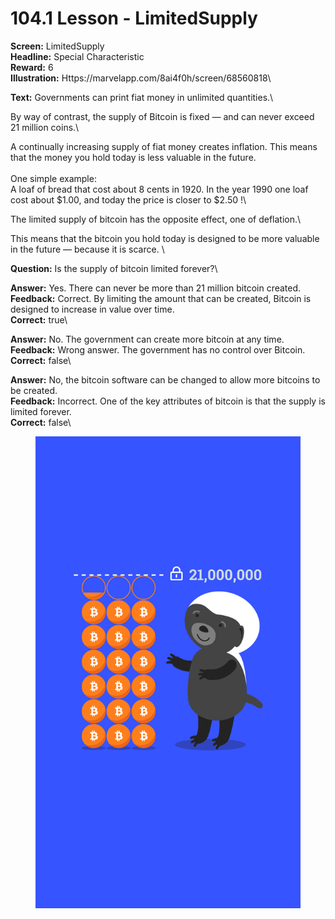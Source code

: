 # 104.1 Lesson - LimitedSupply

**Screen:** LimitedSupply\
**Headline:** Special Characteristic\
**Reward:** 6\
**Illustration:** Https://marvelapp.com/8ai4f0h/screen/68560818\

**Text:** Governments can print fiat money in unlimited quantities.\


By way of contrast, the supply of Bitcoin is fixed — and can never exceed 21 million coins.\


A continually increasing supply of fiat money creates inflation. This means that the money you hold today is less valuable in the future.\
\
One simple example:\
A loaf of bread that cost about 8 cents in 1920. In the year 1990 one loaf cost about $1.00, and today the price is closer to $2.50 !\


The limited supply of bitcoin has the opposite effect, one of deflation.\


This means that the bitcoin you hold today is designed to be more valuable in the future — because it is scarce.
\

**Question:** Is the supply of bitcoin limited forever?\

**Answer:** Yes. There can never be more than 21 million bitcoin created.\
**Feedback:** Correct. By limiting the amount that can be created, Bitcoin is designed to increase in value over time.\
**Correct:** true\

**Answer:** No. The government can create more bitcoin at any time.\
**Feedback:** Wrong answer. The government has no control over Bitcoin.\
**Correct:** false\

**Answer:** No, the bitcoin software can be changed to allow more bitcoins to be created.\
**Feedback:** Incorrect. One of the key attributes of bitcoin is that the supply is limited forever.\
**Correct:** false\


<figure><img src="../.gitbook/assets/image (14).png" alt=""><figcaption></figcaption></figure>

